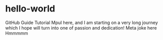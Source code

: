 # hello-world
GitHub Guide Tutorial 
Mpul here, and I am starting on a very long journey which I hope will turn into one of passion and dedication!
Meta joke here
Hmmmmm
